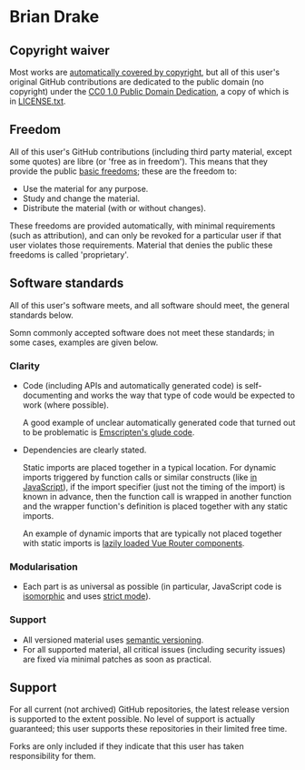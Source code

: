 # Brian Drake

## Copyright waiver

Most works are [automatically covered by copyright](
    https://alacc.org.au/faqs/#panel-137
),
but
all of this user's original GitHub contributions are dedicated to the public
domain
(no copyright)
under
the [CC0
    1.0
    Public Domain Dedication](
        https://creativecommons.org/publicdomain/zero/1.0/
    ),
a copy of which is in [LICENSE.txt](
    LICENSE.txt
).

## Freedom

All of this user's GitHub contributions
(including third party material,
except some quotes)
are libre
(or 'free as in freedom').
This means that they provide the public
[basic freedoms](
    https://www.fsf.org/about/what-is-free-software
);
these are the freedom to:
* Use the material for any purpose.
* Study and change the material.
* Distribute the material
  (with or without changes).

These freedoms are provided automatically,
with minimal requirements
(such as attribution),
and
can only be revoked for a particular user if that user violates those
requirements.
Material that denies the public these freedoms is called 'proprietary'.

## Software standards

All of this user's software meets,
and all software should meet,
the general standards below.

Somn commonly accepted software does not meet these standards;
in some cases,
examples are given below.

### Clarity

* Code
  (including
  APIs
  and
  automatically generated code)
  is
  self-documenting
  and
  works the way that type of code would be expected to work
  (where possible).
    
    A good example of unclear automatically generated code that turned out to
    be problematic is [Emscripten's glude code](
      https://hacks.mozilla.org/2019/03/standardizing-wasi-a-webassembly-system-interface/
    ).
* Dependencies are clearly stated.
    
    Static imports are placed together in a typical location.
    For dynamic imports triggered by function calls or similar constructs
    (like [in JavaScript](
      https://developer.mozilla.org/en-US/docs/Web/JavaScript/Reference/Operators/import
    )),
    if the import specifier
    (just not the timing of the import)
    is known in advance,
    then the function call is wrapped in another function
    and
    the wrapper function's definition is placed together with any static
    imports.
    
    An example of dynamic imports that are typically not placed together with
    static imports is [lazily loaded Vue Router components](
      https://router.vuejs.org/guide/advanced/lazy-loading.html
    ).

### Modularisation

* Each part is as universal as possible
  (in particular,
  JavaScript code
  is [isomorphic](
    https://developer.mozilla.org/en-US/docs/Web/JavaScript/Guide/Modules#authoring_isomorphic_modules
  )
  and
  uses [strict mode](
    https://developer.mozilla.org/en-US/docs/Web/JavaScript/Reference/Strict_mode
  )).

### Support

* All versioned material uses [semantic versioning](
    https://semver.org/
  ).
* For all supported material,
  all critical issues
  (including security issues)
  are fixed via minimal patches as soon as practical.

## Support

For all current
(not archived)
GitHub repositories,
the latest release version is supported to the extent possible.
No level of support is actually guaranteed;
this user supports these repositories in their limited free time.

Forks are only included if they indicate that this user has taken responsibility
for them.
